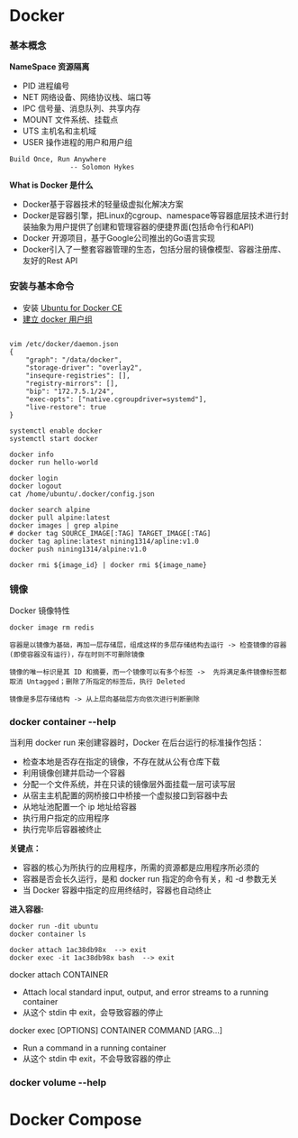 # Docker

### 基本概念

**NameSpace 资源隔离**
- PID 进程编号
- NET 网络设备、网络协议栈、端口等
- IPC 信号量、消息队列、共享内存
- MOUNT 文件系统、挂载点
- UTS 主机名和主机域
- USER 操作进程的用户和用户组

```
Build Once, Run Anywhere
               -- Solomon Hykes
```

**What is Docker 是什么**
- Docker基于容器技术的轻量级虚拟化解决方案
- Docker是容器引擎，把Linux的cgroup、namespace等容器底层技术进行封装抽象为用户提供了创建和管理容器的便捷界面(包括命令行和API)
- Docker 开源项目，基于Google公司推出的Go语言实现
- Docker引入了一整套容器管理的生态，包括分层的镜像模型、容器注册库、友好的Rest API


### 安装与基本命令

- 安装 [Ubuntu for Docker CE](https://docs.docker.com/install/linux/docker-ce/ubuntu/)
- [建立 docker 用户组](https://yeasy.gitbooks.io/docker_practice/install/ubuntu.html)

```

vim /etc/docker/daemon.json
{
    "graph": "/data/docker",
    "storage-driver": "overlay2",
    "insequre-registries": [],
    "registry-mirrors": [],
    "bip": "172.7.5.1/24",
    "exec-opts": ["native.cgroupdriver=systemd"],
    "live-restore": true
}

systemctl enable docker
systemctl start docker

docker info
docker run hello-world

docker login
docker logout
cat /home/ubuntu/.docker/config.json

docker search alpine
docker pull alpine:latest
docker images | grep alpine
# docker tag SOURCE_IMAGE[:TAG] TARGET_IMAGE[:TAG]
docker tag apline:latest nining1314/apline:v1.0
docker push nining1314/alpine:v1.0

docker rmi ${image_id} | docker rmi ${image_name}
```



### 镜像

Docker 镜像特性


`docker image rm redis`
```
容器是以镜像为基础，再加一层存储层，组成这样的多层存储结构去运行 -> 检查镜像的容器(即使容器没有运行)，存在时则不可删除镜像

镜像的唯一标识是其 ID 和摘要，而一个镜像可以有多个标签 ->  先将满足条件镜像标签都取消 Untagged；删除了所指定的标签后，执行 Deleted

镜像是多层存储结构 -> 从上层向基础层方向依次进行判断删除
```

### docker container --help

当利用 docker run 来创建容器时，Docker 在后台运行的标准操作包括：

- 检查本地是否存在指定的镜像，不存在就从公有仓库下载
- 利用镜像创建并启动一个容器
- 分配一个文件系统，并在只读的镜像层外面挂载一层可读写层
- 从宿主主机配置的网桥接口中桥接一个虚拟接口到容器中去
- 从地址池配置一个 ip 地址给容器
- 执行用户指定的应用程序
- 执行完毕后容器被终止

**关键点：**

- 容器的核心为所执行的应用程序，所需的资源都是应用程序所必须的
- 容器是否会长久运行，是和 docker run 指定的命令有关，和 -d 参数无关
- 当 Docker 容器中指定的应用终结时，容器也自动终止

**进入容器:**

```
docker run -dit ubuntu
docker container ls

docker attach 1ac38db98x  --> exit
docker exec -it 1ac38db98x bash  --> exit
```

docker attach CONTAINER
- Attach local standard input, output, and error streams to a running container
- 从这个 stdin 中 exit，会导致容器的停止

docker exec [OPTIONS] CONTAINER COMMAND [ARG...]
- Run a command in a running container
- 从这个 stdin 中 exit，不会导致容器的停止


### docker volume --help



# Docker Compose
